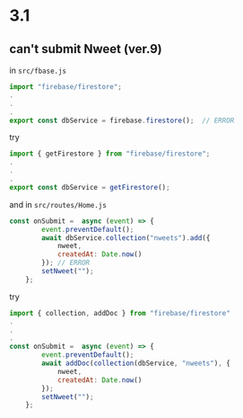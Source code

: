 # 3.1

## can't submit Nweet (ver.9)

in `src/fbase.js`

``` javascript
import "firebase/firestore";
.
.
.
export const dbService = firebase.firestore();  // ERROR
```

try

``` javascript
import { getFirestore } from "firebase/firestore";
.
.
.
export const dbService = getFirestore();
```

and in `src/routes/Home.js`

``` javascript
const onSubmit =  async (event) => {
        event.preventDefault();
        await dbService.collection("nweets").add({
            nweet,
            createdAt: Date.now()
        }); // ERROR
        setNweet("");
    };
```

try

``` javascript
import { collection, addDoc } from "firebase/firestore"
.
.
.
const onSubmit =  async (event) => {
        event.preventDefault();
        await addDoc(collection(dbService, "nweets"), {
            nweet,
            createdAt: Date.now()
        });
        setNweet("");
    };
```